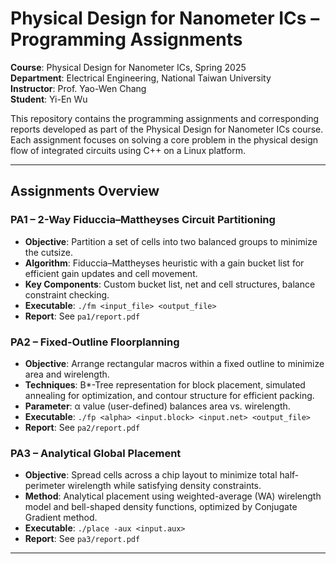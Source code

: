 
# Physical Design for Nanometer ICs – Programming Assignments

**Course**: Physical Design for Nanometer ICs, Spring 2025  
**Department**: Electrical Engineering, National Taiwan University  
**Instructor**: Prof. Yao-Wen Chang  
**Student**: Yi-En Wu

This repository contains the programming assignments and corresponding reports developed as part of the Physical Design for Nanometer ICs course. Each assignment focuses on solving a core problem in the physical design flow of integrated circuits using C++ on a Linux platform.

---

## Assignments Overview

### PA1 – 2-Way Fiduccia–Mattheyses Circuit Partitioning
- **Objective**: Partition a set of cells into two balanced groups to minimize the cutsize.
- **Algorithm**: Fiduccia–Mattheyses heuristic with a gain bucket list for efficient gain updates and cell movement.
- **Key Components**: Custom bucket list, net and cell structures, balance constraint checking.
- **Executable**: `./fm <input_file> <output_file>`
- **Report**: See `pa1/report.pdf`

### PA2 – Fixed-Outline Floorplanning
- **Objective**: Arrange rectangular macros within a fixed outline to minimize area and wirelength.
- **Techniques**: B*-Tree representation for block placement, simulated annealing for optimization, and contour structure for efficient packing.
- **Parameter**: α value (user-defined) balances area vs. wirelength.
- **Executable**: `./fp <alpha> <input.block> <input.net> <output_file>`
- **Report**: See `pa2/report.pdf`

### PA3 – Analytical Global Placement
- **Objective**: Spread cells across a chip layout to minimize total half-perimeter wirelength while satisfying density constraints.
- **Method**: Analytical placement using weighted-average (WA) wirelength model and bell-shaped density functions, optimized by Conjugate Gradient method.
- **Executable**: `./place -aux <input.aux>`
- **Report**: See `pa3/report.pdf`

---
